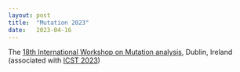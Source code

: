 ```yaml
---
layout: post
title:  "Mutation 2023"
date:   2023-04-16
---
```


The [18th International Workshop on Mutation analysis](/2023/), Dublin, Ireland
(associated with [ICST 2023](https://conf.researchr.org/home/icst-2023))
